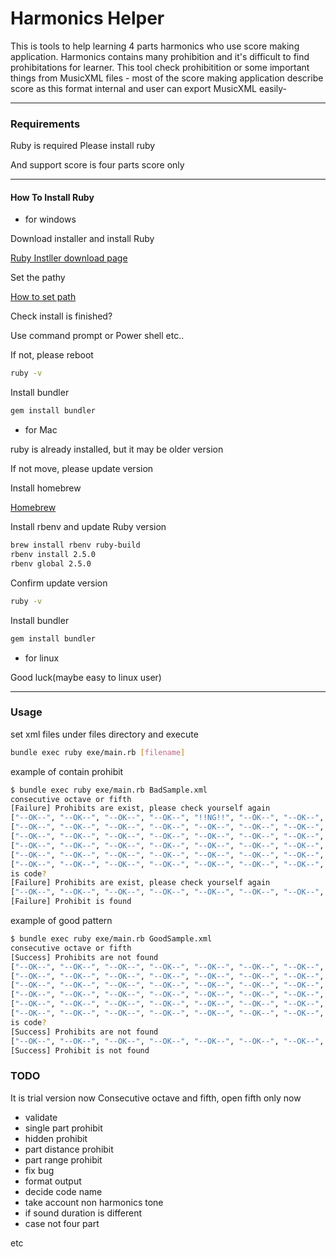 # Harmonics Helper

This is tools to help learning 4 parts harmonics who use score making application.
Harmonics contains many prohibition and it's difficult to find prohibitations for learner.
This tool check prohibitition or some important things from MusicXML files - most of the score making application describe score as this format internal and user can export MusicXML easily-

---

### Requirements

Ruby is required
Please install ruby

And support score is four parts score only

---

#### How To Install Ruby

- for windows

Download installer and install Ruby

[Ruby Instller download page](https://rubyinstaller.org/)

Set the pathy

[How to set path](https://www.computerhope.com/issues/ch000549.htm)

Check install is finished?

Use command prompt or Power shell etc..

If not, please reboot

```sh
ruby -v
```

Install bundler

```sh
gem install bundler
```

- for Mac

ruby is already installed, but it may be older version

If not move, please update version


Install homebrew

[Homebrew](https://brew.sh/)

Install rbenv and update Ruby version

```sh
brew install rbenv ruby-build
rbenv install 2.5.0
rbenv global 2.5.0
```

Confirm update version

```sh
ruby -v
```

Install bundler

```sh
gem install bundler
```

- for linux

Good luck(maybe easy to linux user)

---

### Usage

set xml files under files directory and execute

```sh
bundle exec ruby exe/main.rb [filename]
```

example of contain prohibit

```sh
$ bundle exec ruby exe/main.rb BadSample.xml
consecutive octave or fifth
[Failure] Prohibits are exist, please check yourself again
["--OK--", "--OK--", "--OK--", "--OK--", "!!NG!!", "--OK--", "--OK--", "--OK--", "!!NG!!", "--OK--"]
["--OK--", "--OK--", "--OK--", "--OK--", "--OK--", "--OK--", "--OK--", "--OK--", "--OK--", "--OK--"]
["--OK--", "--OK--", "--OK--", "--OK--", "--OK--", "--OK--", "--OK--", "--OK--", "!!NG!!", "--OK--"]
["--OK--", "--OK--", "--OK--", "--OK--", "--OK--", "--OK--", "--OK--", "--OK--", "--OK--", "--OK--"]
["--OK--", "--OK--", "--OK--", "--OK--", "--OK--", "--OK--", "--OK--", "--OK--", "--OK--", "--OK--"]
["--OK--", "--OK--", "--OK--", "--OK--", "--OK--", "--OK--", "--OK--", "--OK--", "--OK--", "--OK--"]
is code?
[Failure] Prohibits are exist, please check yourself again
["--OK--", "--OK--", "--OK--", "--OK--", "--OK--", "--OK--", "--OK--", "--OK--", "!!NG!!", "--OK--"]
[Failure] Prohibit is found
```

example of good pattern

```sh
$ bundle exec ruby exe/main.rb GoodSample.xml
consecutive octave or fifth
[Success] Prohibits are not found
["--OK--", "--OK--", "--OK--", "--OK--", "--OK--", "--OK--", "--OK--", "--OK--"]
["--OK--", "--OK--", "--OK--", "--OK--", "--OK--", "--OK--", "--OK--", "--OK--"]
["--OK--", "--OK--", "--OK--", "--OK--", "--OK--", "--OK--", "--OK--", "--OK--"]
["--OK--", "--OK--", "--OK--", "--OK--", "--OK--", "--OK--", "--OK--", "--OK--"]
["--OK--", "--OK--", "--OK--", "--OK--", "--OK--", "--OK--", "--OK--", "--OK--"]
["--OK--", "--OK--", "--OK--", "--OK--", "--OK--", "--OK--", "--OK--", "--OK--"]
is code?
[Success] Prohibits are not found
["--OK--", "--OK--", "--OK--", "--OK--", "--OK--", "--OK--", "--OK--", "--OK--"]
[Success] Prohibit is not found
```


### TODO

It is trial version now
Consecutive octave and fifth, open fifth only now

- validate
- single part prohibit
- hidden prohibit
- part distance prohibit
- part range prohibit
- fix bug
- format output
- decide code name
- take account non harmonics tone
- if sound duration is different
- case not four part

etc